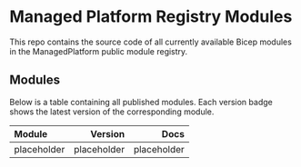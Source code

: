 # Managed Platform Registry Modules

This repo contains the source code of all currently available Bicep modules in the ManagedPlatform public module registry.

## Modules

Below is a table containing all published modules. Each version badge shows the latest version of the corresponding module.

<!-- Begin Module Table -->

| Module      |     Version |        Docs |
| :---------- | ----------: | ----------: |
| placeholder | placeholder | placeholder |

<!-- End Module Table -->
